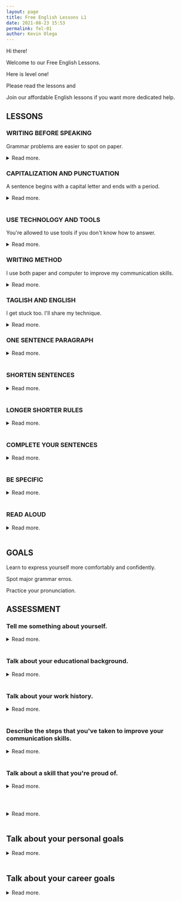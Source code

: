 ```yaml
--- 
layout: page
title: Free English Lessons L1
date: 2021-08-23 15:53
permalink: fel-01 
author: Kevin Olega 
--- 
```

Hi there!

Welcome to our Free English Lessons.

Here is level one!

Please read the lessons and

Join our affordable English lessons if you want more dedicated help.

## LESSONS

### WRITING BEFORE SPEAKING

Grammar problems are easier to spot on paper.

<details>
	<summary>Read more.</summary>
	<br>
	<br>
	<p>Write as if you are speaking to another person.</p>
	<p>Practice writing everything that you want to say.</p>
	<p>Include all the details.</p>
	<p>Fix the grammar on paper.</p>
	<p>You'll sound a lot better when you begin speaking.</p>
	<p><a href="">FURTHER READING: LINK TO LESSON</a></p>
</details>

### CAPITALIZATION AND PUNCTUATION

A sentence begins with a capital letter and ends with a period.

<details>
	<summary>Read more.</summary>
	<br>
	<br>
	<p>A sentence always begins with a capital letter.</p>
	<p>Proper nouns such as names, places, things, and events begin with a capital letter.</p>
	<p>Kevin, Parañaque City, Philippines, West Contact Services, and other proper nouns are written as capital letters.</p>
	<p>Sentences need to end with a punctuation marke like a period, question mark, or exclamation point.</p>
	<p>Failing to do so will give interviewers a bad impression of your communication skills.</p>
	<p><a href="">FURTHER READING: LINK TO LESSON</a></p>
</details>
<br>


### USE TECHNOLOGY AND TOOLS

You're allowed to use tools if you don't know how to answer.

<details>
	<summary>Read more.</summary>
	<br>
	<br>
	<p>Use the built-in spelling and grammar checker on Google Docs.</p>
	<p>Use the free Grammarly.com service.</p>
	<p>Google words that you don't know.</p>
	<p>Use Google Translate to get ideas on how to communicate your message.</p>
	<p>Tools help spot 90% of your errors.</p>
	<p>Using tools is not cheating.</p>
	<p><a href="">FURTHER READING: LINK TO LESSON</a></p>
</details>

### WRITING METHOD

I use both paper and computer to improve my communication skills.

<details>
	<summary>Read more.</summary>
	<br>
	<br>
	<p>I write my ideas on scratch paper.</p>
	<p>I rewrite important ideas in my notebook.</p>
	<p>I format and encode my writing on my computer.</p>
	<p>I record what I said using my phone.</p>
	<p>I listen to how I sound and write ideas on how to improve my communciation.</p>
	<p>I repeat the process until I'm happy with my message.</p>
	<p><a href="">FURTHER READING: LINK TO LESSON</a></p>
</details>

### TAGLISH AND ENGLISH

I get stuck too. I'll share my technique.

<details>
	<summary>Read more.</summary>
	<br>
	<br>
	<p>Write your ideas in Taglish.</p>
	<p>Convert your sentences into English.</p>
	<p>Rewrite your ideas until you are happy with the communication.</p>
	<p>Ideas are easier to process on paper than in your head.</p>
	<p>Always write your ideas even if it's in Filipino, you can always translate if you need to.</p>
	<p><a href="">FURTHER READING: LINK TO LESSON</a></p>
</details>

### ONE SENTENCE PARAGRAPH



<details>
	<summary>Read more.</summary>
	<br>
	<br>
	<p>Don't waste your effort composing paragraphs with five or more sentences.</p>
	<p>Treat each sentence like a paragraph.</p>
	<p>Include a space above and below your sentence.</p>
	<p>Give each sentence it's own line.</p>
	<p></p>
	<p><a href="">FURTHER READING: LINK TO LESSON</a></p>
</details>
<br>


### SHORTEN SENTENCES



<details>
	<summary>Read more.</summary>
	<br>
	<br>
	<p>Don't put all your ideas in one sencences.</p>
	<p>Keep your sentences short and simple.</p>
	<p>Avoid exceeding seven to eleven words when writing sentences.</p>
	<p>Each sentence should only have one idea.</p>
	<p>Ideas will flow smoother after you learn this lesson.</p>
	<p><a href="">FURTHER READING: LINK TO LESSON</a></p>
</details>
<br>


### LONGER SHORTER RULES



<details>
	<summary>Read more.</summary>
	<br>
	<br>
	<p>Write longer then shorter.</p>
	<p>I write 100 sentences about myself.</p>
	<p>I select the best fifty sentences that I can use in interviews.</p>
	<p>I then select the best twenty sentences that will impress the interviewer.</p>
	<p>I finally select five sentences to introduce myself to the interviewer.</p>
	<p>I use the remaining sentences to answer follow-up questions.</p>
	<p>My name is Kevin.</p>
	<p>I live in Parañaque.</p>
	<p>My previous job was sales.</p>
	<p>I enjoy writing, exercising, and reading books.</p>
	<p>I want to work in a call center to earn ₱30,000 a month.</p>
	<p><a href="">FURTHER READING: LINK TO LESSON</a></p>
</details>
<br>


### COMPLETE YOUR SENTENCES



<details>
	<summary>Read more.</summary>
	<br>
	<br>
	<p>A sentence begins with a capital letter and ends with a punctuation mark.</p>
	<p>A sentence needs to have a subject.</p>
	<p>A sentence needs to have a verb.</p>
	<p>A sentence needs to have an object or receiver of the action.</p>
	<p>Write complete sentences.</p>
	<p>Avoid speaking in phrases.</p>
	<p><a href="">FURTHER READING: LINK TO LESSON</a></p>
</details>
<br>


### BE SPECIFIC



<details>
	<summary>Read more.</summary>
	<br>
	<br>
	<p></p>
	<p></p>
	<p></p>
	<p></p>
	<p></p>
	<p><a href="">FURTHER READING: LINK TO LESSON</a></p>
</details>
<br>


### READ ALOUD



<details>
	<summary>Read more.</summary>
	<br>
	<br>
	<p></p>
	<p></p>
	<p></p>
	<p></p>
	<p></p>
	<p><a href="">FURTHER READING: LINK TO LESSON</a></p>
</details>
<br>



## GOALS

Learn to express yourself more comfortably and confidently.

Spot major grammar erros.

Practice your pronunciation.



## ASSESSMENT


### Tell me something about yourself.


<details>
	<summary>Read more.</summary>
	<br>
	<br>
	<p></p>
	<p></p>
	<p></p>
	<p></p>
	<p></p>
	<p><a href="">FURTHER READING: LINK TO LESSON</a></p>
</details>
<br>


### Talk about your educational background.


<details>
	<summary>Read more.</summary>
	<br>
	<br>
	<p></p>
	<p></p>
	<p></p>
	<p></p>
	<p></p>
	<p><a href="">FURTHER READING: LINK TO LESSON</a></p>
</details>
<br>


### Talk about your work history.


<details>
	<summary>Read more.</summary>
	<br>
	<br>
	<p></p>
	<p></p>
	<p></p>
	<p></p>
	<p></p>
	<p><a href="">FURTHER READING: LINK TO LESSON</a></p>
</details>
<br>


### Describe the steps that you've taken to improve your communication skills.


<details>
	<summary>Read more.</summary>
	<br>
	<br>
	<p></p>
	<p></p>
	<p></p>
	<p></p>
	<p></p>
	<p><a href="">FURTHER READING: LINK TO LESSON</a></p>
</details>
<br>


### Talk about a skill that you're proud of.


<details>
	<summary>Read more.</summary>
	<br>
	<br>
	<p></p>
	<p></p>
	<p></p>
	<p></p>
	<p></p>
	<p><a href="">FURTHER READING: LINK TO LESSON</a></p>
</details>
<br>


#

<details>
	<summary>Read more.</summary>
	<br>
	<br>
	<p></p>
	<p></p>
	<p></p>
	<p></p>
	<p></p>
	<p><a href="">FURTHER READING: LINK TO LESSON</a></p>
</details>
<br>

## Talk about your personal goals

<details>
	<summary>Read more.</summary>
	<br>
	<br>
	<p></p>
	<p></p>
	<p></p>
	<p></p>
	<p></p>
	<p><a href="">FURTHER READING: LINK TO LESSON</a></p>
</details>
<br>



## Talk about your career goals

<details>
	<summary>Read more.</summary>
	<br>
	<br>
	<p></p>
	<p></p>
	<p></p>
	<p></p>
	<p></p>
	<p><a href="">FURTHER READING: LINK TO LESSON</a></p>
</details>
<br>

